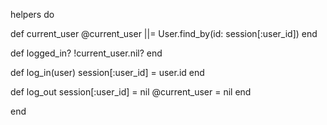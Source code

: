 helpers do

  def current_user
    @current_user ||= User.find_by(id: session[:user_id])
  end

  def logged_in?
    !current_user.nil?
  end

  def log_in(user)
    session[:user_id] = user.id
  end

  def log_out
    session[:user_id] = nil
    @current_user = nil
  end

end
